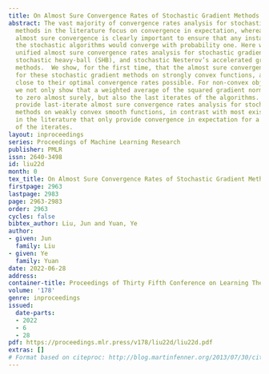 ```yaml
---
title: On Almost Sure Convergence Rates of Stochastic Gradient Methods
abstract: The vast majority of convergence rates analysis for stochastic gradient
  methods in the literature focus on convergence in expectation, whereas trajectory-wise
  almost sure convergence is clearly important to ensure that any instantiation of
  the stochastic algorithms would converge with probability one. Here we provide a
  unified almost sure convergence rates analysis for stochastic gradient descent (SGD),
  stochastic heavy-ball (SHB), and stochastic Nesterov’s accelerated gradient (SNAG)
  methods.  We show, for the first time, that the almost sure convergence rates obtained
  for these stochastic gradient methods on strongly convex functions, are arbitrarily
  close to their optimal convergence rates possible. For non-convex objective functions,
  we not only show that a weighted average of the squared gradient norms converges
  to zero almost surely, but also the last iterates of the algorithms. We further
  provide last-iterate almost sure convergence rates analysis for stochastic gradient
  methods on weakly convex smooth functions, in contrast with most existing results
  in the literature that only provide convergence in expectation for a weighted average
  of the iterates.
layout: inproceedings
series: Proceedings of Machine Learning Research
publisher: PMLR
issn: 2640-3498
id: liu22d
month: 0
tex_title: On Almost Sure Convergence Rates of Stochastic Gradient Methods
firstpage: 2963
lastpage: 2983
page: 2963-2983
order: 2963
cycles: false
bibtex_author: Liu, Jun and Yuan, Ye
author:
- given: Jun
  family: Liu
- given: Ye
  family: Yuan
date: 2022-06-28
address:
container-title: Proceedings of Thirty Fifth Conference on Learning Theory
volume: '178'
genre: inproceedings
issued:
  date-parts:
  - 2022
  - 6
  - 28
pdf: https://proceedings.mlr.press/v178/liu22d/liu22d.pdf
extras: []
# Format based on citeproc: http://blog.martinfenner.org/2013/07/30/citeproc-yaml-for-bibliographies/
---
```

